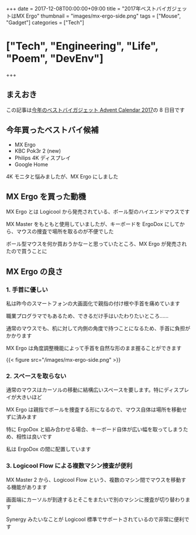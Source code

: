 +++
date = 2017-12-08T00:00:00+09:00
title = "2017年ベストバイガジェットはMX Ergo"
thumbnail = "images/mx-ergo-side.png"
tags = ["Mouse", "Gadget"]
categories = ["Tech"]
# ["Tech", "Engineering", "Life", "Poem", "DevEnv"]
+++

## まえおき
この記事は[今年のベストバイガジェット Advent Calendar 2017](https://adventar.org/calendars/2116)の 8 日目です

## 今年買ったベストバイ候補
- MX Ergo
- KBC Pok3r 2 (new)
- Philips 4K ディスプレイ
- Google Home

4K モニタと悩みましたが、MX Ergo にしました

## MX Ergo を買った動機
MX Ergo とは Logicool から発売されている、ボール型のハイエンドマウスです

MX Master をもともと使用していましたが、キーボードを ErgoDox にしてから、マウスの捜査で場所を取るのが不便でした

ボール型マウスを何か買おうかなーと思っていたところ、MX Ergo が発売されたので買うことに

## MX Ergo の良さ
### 1. 手首に優しい
私は昨今のスマートフォンの大画面化で親指の付け根や手首を痛めています

職業プログラマでもあるため、できるだけ手はいたわりたいところ……

通常のマウスでも、机に対して内側の角度で持つことになるため、手首に負担がかかります

MX Ergo は角度調整機能によって手首を自然な形のまま握ることができます

{{< figure src="/images/mx-ergo-side.png" >}}

### 2. スペースを取らない
通常のマウスはカーソルの移動に結構広いスペースを要します。特にディスプレイが大きいほど

MX Ergo は親指でボールを捜査する形になるので、マウス自体は場所を移動せずに済みます

特に ErgoDox と組み合わせる場合、キーボード自体が広い幅を取ってしまうため、相性は良いです

私は ErgoDox の間に配置しています

### 3. Logicool Flow による複数マシン捜査が便利

MX Master 2 から、Logicool Flow という、複数のマシン間でマウスを移動する機能があります

画面端にカーソルが到達するとそこをまたいで別のマシンに捜査が切り替わります

Synergy みたいなことが Logicool 標準でサポートされているので非常に便利です

